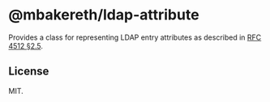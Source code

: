 # @mbakereth/ldap-attribute

Provides a class for representing LDAP entry attributes as described in
[RFC 4512 §2.5](https://www.rfc-editor.org/rfc/rfc4512#section-2.5).

## License

MIT.

